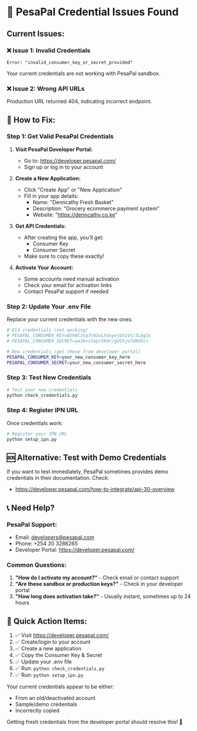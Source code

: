 # 🚨 PesaPal Credential Issues Found

## **Current Issues:**

### ❌ **Issue 1: Invalid Credentials**
```
Error: "invalid_consumer_key_or_secret_provided"
```
Your current credentials are not working with PesaPal sandbox.

### ❌ **Issue 2: Wrong API URLs**
Production URL returned 404, indicating incorrect endpoint.

## **🔧 How to Fix:**

### **Step 1: Get Valid PesaPal Credentials**

1. **Visit PesaPal Developer Portal:**
   - Go to: https://developer.pesapal.com/
   - Sign up or log in to your account

2. **Create a New Application:**
   - Click "Create App" or "New Application"
   - Fill in your app details:
     - Name: "Denncathy Fresh Basket"
     - Description: "Grocery ecommerce payment system"
     - Website: "https://denncathy.co.ke"

3. **Get API Credentials:**
   - After creating the app, you'll get:
     - Consumer Key
     - Consumer Secret
   - Make sure to copy these exactly!

4. **Activate Your Account:**
   - Some accounts need manual activation
   - Check your email for activation links
   - Contact PesaPal support if needed

### **Step 2: Update Your .env File**

Replace your current credentials with the new ones:

```bash
# Old credentials (not working)
# PESAPAL_CONSUMER_KEY=EUhWl3sqfn0SvLhSxyejGh1Vt/3LAg3s
# PESAPAL_CONSUMER_SECRET=aa3mvsfopr5kHr/gUIhjw7d8H5c=

# New credentials (get these from developer portal)
PESAPAL_CONSUMER_KEY=your_new_consumer_key_here
PESAPAL_CONSUMER_SECRET=your_new_consumer_secret_here
```

### **Step 3: Test New Credentials**

```bash
# Test your new credentials
python check_credentials.py
```

### **Step 4: Register IPN URL**

Once credentials work:
```bash
# Register your IPN URL
python setup_ipn.py
```

## **🆘 Alternative: Test with Demo Credentials**

If you want to test immediately, PesaPal sometimes provides demo credentials in their documentation. Check:
- https://developer.pesapal.com/how-to-integrate/api-30-overview

## **📞 Need Help?**

### **PesaPal Support:**
- Email: developers@pesapal.com
- Phone: +254 20 3286265
- Developer Portal: https://developer.pesapal.com/

### **Common Questions:**
1. **"How do I activate my account?"** - Check email or contact support
2. **"Are these sandbox or production keys?"** - Check in your developer portal
3. **"How long does activation take?"** - Usually instant, sometimes up to 24 hours

## **🎯 Quick Action Items:**

1. ✅ Visit https://developer.pesapal.com/
2. ✅ Create/login to your account  
3. ✅ Create a new application
4. ✅ Copy the Consumer Key & Secret
5. ✅ Update your .env file
6. ✅ Run: `python check_credentials.py`
7. ✅ Run: `python setup_ipn.py`

Your current credentials appear to be either:
- From an old/deactivated account
- Sample/demo credentials
- Incorrectly copied

Getting fresh credentials from the developer portal should resolve this! 🚀
